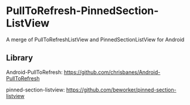 PullToRefresh-PinnedSection-ListView
====================================

A merge of PullToRefreshListView and PinnedSectionListView for Android

## Library 
Android-PullToRefresh: https://github.com/chrisbanes/Android-PullToRefresh

pinned-section-listview: https://github.com/beworker/pinned-section-listview
